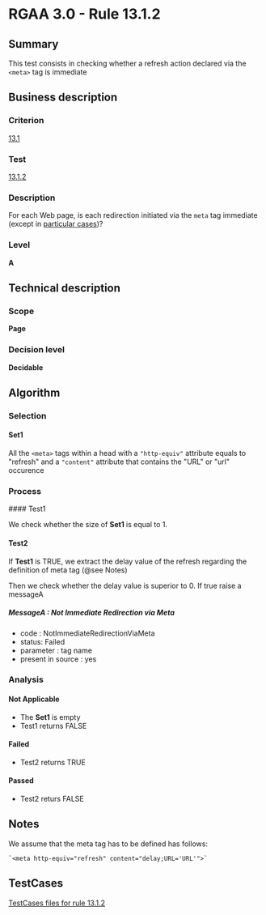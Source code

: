 # RGAA 3.0 -  Rule 13.1.2

## Summary

This test consists in checking whether a refresh action declared via the
`<meta>` tag is immediate

## Business description

### Criterion

[13.1](http://asqatasun.github.io/RGAA--3.0--EN/RGAA3.0_Criteria_English_version_v1.html#crit-13-1)

### Test

[13.1.2](http://asqatasun.github.io/RGAA--3.0--EN/RGAA3.0_Criteria_English_version_v1.html#test-13-1-2)

### Description
For each Web page, is
    each redirection initiated via the <code>meta</code> tag
    immediate (except in <a title="Particular cases for criterion 13.1" href="http://asqatasun.github.io/RGAA--3.0--EN/RGAA3.0_Particular_cases_English_version_v1.html#cpCrit13-1">particular cases</a>)? 


### Level

**A**

## Technical description

### Scope

**Page**

### Decision level

**Decidable**

## Algorithm

### Selection

#### Set1

All the `<meta>` tags within a head with a `"http-equiv"` attribute
equals to "refresh" and a `"content"` attribute that contains the "URL" or
"url" occurence

### Process

#### Test1

We check whether the size of **Set1** is equal to 1.

#### Test2

If **Test1** is TRUE, we extract the delay value of the refresh regarding
the definition of meta tag (@see Notes)

Then we check whether the delay value is superior to 0. If true raise a
messageA

##### MessageA : Not Immediate Redirection via Meta

-   code : NotImmediateRedirectionViaMeta
-   status: Failed
-   parameter : tag name
-   present in source : yes

### Analysis

#### Not Applicable

-   The **Set1** is empty
-   Test1 returns FALSE

#### Failed

-   Test2 returns TRUE

#### Passed

-   Test2 returs FALSE

## Notes

We assume that the meta tag has to be defined has follows:

    `<meta http-equiv="refresh" content="delay;URL='URL'">`



##  TestCases 

[TestCases files for rule 13.1.2](https://gitlab.com/asqatasun/Asqatasun/-/tree/master/rules/rules-rgaa3.0/src/test/resources/testcases/rgaa30/Rgaa30Rule130102/) 


